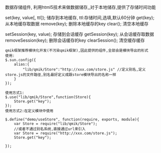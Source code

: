 数据存储组件, 利用html5技术来做数据储存,,对于本地储存,提供了存储时间功能

set(key, value[, ttl]); 储存到本地缓存, ttl:存储时间,选填,默认60分钟
get(key); 从本地缓存取数据
remove(key); 删除本地缓存的key
clear(); 清空本地缓存

setSession(key, value); 存储到会话缓存
getSession(key); 从会话缓存取数据
removeSession(key); 删除会话缓存的key
clearSession();  清空缓存缓存



````
qmik框架推荐模块化开发(不污染qmik框架),因此提供的组件,全部会是模块导出的形式
使用:
$.sun.config({
	alias:{
		"lib/qmik/Store":"http://xxx.com/store.js" //定义别名,定义store.js的文件路径,别名最好定义成跟store模块导出的名称一样
	}
});

使用方式1:
$.use("lib/qmik/Store",function(Store){
	Store.get("key");	
});
使用方式2:在定义模块中使用

$.define("demo/useStore", function(require, exports, module){
	var Store = require("lib/qmik/Store");
	//或者不通过别名系统,直接通过url来引入
	var Store = require("http://xxx.com/store.js");
	Store.get("key");

});


````